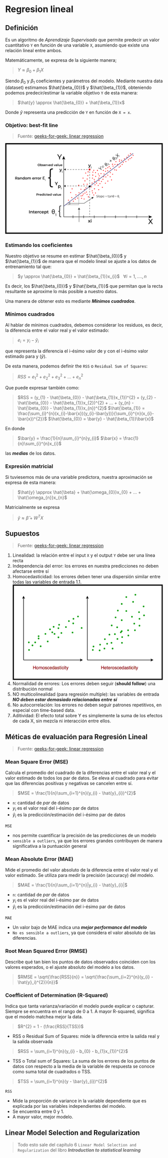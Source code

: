 # Regresion lineal

## Definición

Es un algoritmo de *Aprendizaje Supervisado* que permite predecir un valor cuantitativo `Y` en función de una variable `X`, asumiendo que existe una relación lineal entre ambos.

Matemáticamente, se expresa de la siguiente manera;

> $Y \approx \beta_{0} + \beta_{1}X$

Siendo $\beta_{0}$ y $\beta_{1}$ coeficientes y parámetros del modelo. Mediante nuestra data (dataset) estimamos $\hat{\beta_{0}}$ y $\hat{\beta_{1}}$, obteniendo podemos predecir/estimar la variable objetivo `Y` de esta manera:

> $\hat{y} \approx \hat{\beta_{0}} + \hat{\beta_{1}}x$

Donde $\hat{y}$ representa una predicción de `Y` en función de `X = x`.

### Objetivo: best-fit line

> Fuente: [geeks-for-geek: linear regression](https://www.geeksforgeeks.org/ml-linear-regression/)

![best_fit_line](./imagenes//regresion_lineal/best_fit_line.png)

### Estimando los coeficientes

Nuestro objetivo se resume en estimar $\hat{\beta_{0}}$ y $\hat{\beta_{1}}$ de manera que el modelo lineal se ajuste a los datos de entrenamiento tal que:

> $y \approx \hat{\beta_{0}} + \hat{\beta_{1}}x_{i}$ &nbsp; $\forall i= 1, ...., n$

Es decir, los $\hat{\beta_{0}}$ y $\hat{\beta_{1}}$ que permitan que la recta resultante se aproxime lo más posible a nuestro datos.

Una manera de obtener esto es mediante ***Mínimos cuadrados***.

### Mínimos cuadrados

Al hablar de mínimos cuadrados, debemos considerar los residuos, es decir, la diferencia entre el valor real y el valor estimado:

> $e_{i} = y_{i} - \hat{y}_{i}$

que representa la diferencia el i-ésimo valor de y con el i-ésimo valor estimado para y ($\hat{y}$).

De esta manera, podemos definir the `RSS` o `Residual Sum of Squares`:

> $RSS = e_{1}^{2} + e_{2}^{2} + e_{3}^{2} + ... + e_{n}^{2}$

Que puede expresar también como:

> $RSS = (y_{1} - \hat{\beta_{0}} - \hat{\beta_{1}}x_{1})^{2} + (y_{2} - \hat{\beta_{0}} - \hat{\beta_{1}}x_{2})^{2} + ... + (y_{n} - \hat{\beta_{0}} - \hat{\beta_{1}}x_{n})^{2}$
> $\hat{\beta_{1}} = \frac{\sum_{i}^{n}(x_{i}-\bar{x})(y_{i}-\bar{y})}{\sum_{i}^{n}(x_{i}-\bar{x})^{2}}$
> $\hat{\beta_{0}} = \bar{y} - \hat{\beta_{1}}\bar{x}$

En donde

> $\bar{y} = \frac{1}{n}\sum_{i}^{n}y_{i}$
> $\bar{x} = \frac{1}{n}\sum_{i}^{n}x_{i}$

las ***medias*** de los datos.

### Expresión matricial

Si tuviesemos más de una variable predictora, nuestra aproximación se expresa de esta manera:

> $\hat{y} \approx \hat{\beta} + \hat{\omega_{0}}x_{0} + ... + \hat{\omega_{n}}x_{n}$

Matricialmente se expresa

> $\hat{y} \approx \hat{\beta} + W^{T}X$

## Supuestos

> Fuente: [geeks-for-geek: linear regression](https://www.geeksforgeeks.org/ml-linear-regression/)

1. Linealidad: la relación entre el input `X` y el output `Y` debe ser una línea recta
1. Independencia del error: los errores en nuestra predicciones no deben afectarse entre sí
1. Homocedasticidad: los errores deben tener una dispersión similar entre todas las variables de entrada
   1.1. ![homocedasticidad](./imagenes/regresion_lineal/homoscedasticity.png)
1. Normalidad de errores: Los errores deben seguir (**should follow**) una distribución normal
1. NO multicolinealidad (para regresión multiple): las variables de entrada ***NO deben estar demasiado relacionadas entre sí***
1. No autocorrelación: los errores no deben seguir patrones repetitivos, en especial con time-based data.
1. Aditividad: El efecto total sobre Y es simplemente la suma de los efectos de cada X, sin mezcla ni interacción entre ellos.

## Méticas de evaluación para Regresión Lineal

> Fuente: [geeks-for-geek: linear regression](https://www.geeksforgeeks.org/ml-linear-regression/)

### Mean Square Error (MSE)

Calcula el promedio del cuadrado de la diferencias entre el valor real y el valor estimado de todos los par de datos.
Se eleva al cuadrado para evitar que las diferencias positivas y negativas se cancelen entre sí.

> $MSE = \frac{1}{n}\sum_{i=1}^{n}(y_{i} - \hat{y}_{i})^{2}$

- `n`: cantidad de *par* de datos
- $y_{i}$ es el valor real del i-ésimo par de datos
- $\hat{y}_{i}$ es la predicción/estimación del i-ésimo par de datos

`MSE`

- nos permite cuantificar la precisión de las predicciones de un modelo
- `sensible a outliers`, ya que los errores grandes contribuyen de manera significativa a la puntuación general

### Mean Absolute Error (MAE)

Mide el promedio del valor absoluto de la diferencia entre el valor real y el valor estimado. Se utiliza para medir la precisión (accuracy) del modelo.

> $MAE = \frac{1}{n}\sum_{i=1}^{n}|y_{i} - \hat{y}_{i}|$

- `n`: cantidad de *par* de datos
- $y_{i}$ es el valor real del i-ésimo par de datos
- $\hat{y}_{i}$ es la predicción/estimación del i-ésimo par de datos

`MAE`

- Un valor bajo de MAE indica una ***mejor performance del modelo***
- `No es sensible a outliers`, ya que considera el valor absoluto de las diferencias.

### Root Mean Squared Error (RMSE)

Describe qué tan bien los puntos de datos observados coinciden con los valores esperados, o el ajuste absoluto del modelo a los datos.

> $RMSE = \sqrt{\frac{RSS}{n}} = \sqrt{\frac{\sum_{i=2}^{n}(y_{i} - \hat{y}_i)^{2}}{n}}$

### Coefficient of Determination (R-Squared)

Indica que tanta varianza/variación el modelo puede explicar o capturar. Siempre se encuentra en el rango de 0 a 1.
A mayor R-squared, significa que el modelo matchea mejor la data.

> $R^{2} = 1 - (\frac{RSS}{TSS})$

- RSS o Residual Sum of Squares: mide la diferencia entre la salida real y la salida observada

> $RSS = \sum_{i=1}^{n}(y_{i} - b_{0} - b_{1}x_{1})^{2}$

- TSS o Total sum of Squares: La suma de los errores de los puntos de datos con respecto a la media de la variable de respuesta se conoce como suma total de cuadrados o TSS.

> $TSS = \sum_{i=1}^{n}(y - \bar{y}_{i})^{2}$

`RSS`

- Mide la proporción de variance in la variable dependiente que es explicada por las variables independientes del modelo.
- Se encuentra entre 0 y 1.
- A mayor valor, mejor modelo.

## Linear Model Selection and Regularization

> Todo esto sale del capítulo 6 `Linear Model Selection and Regularization` del libro ***Introduction to statistical learning***

